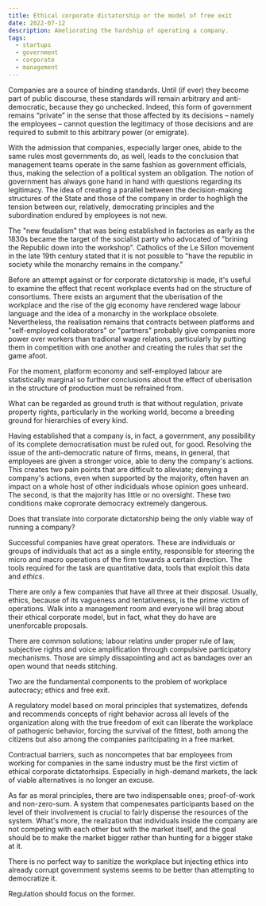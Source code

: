 ```yaml
---
title: Ethical corporate dictatorship or the model of free exit 
date: 2022-07-12
description: Ameliorating the hardship of operating a company.
tags:
  - startups
  - government
  - corporate
  - management
---
```


Companies are a source of binding standards. Until (if ever) they become part of public discourse, these standards will remain arbitrary and anti-democratic, because they go unchecked. Indeed, this form of government remains “private” in the sense that those affected by its decisions – namely the employees – cannot question the legitimacy of those decisions and are required to submit to this arbitrary power (or emigrate).

With the admission that companies, especially larger ones, abide to the same rules most governments do, as well, leads to the conclusion that management teams operate in the same fashion as government officials, thus, making the selection of a political system an obligation. The notion of government has always gone hand in hand with questions regarding its legitimacy. The idea of creating a parallel between the decision-making structures of the State and those of the company in order to hoghligh the tension between our, relatively, democrating principles and the subordination endured by employees is not new.

The "new feudalism" that was being established in factories as early as the 1830s became the target of the socialist party who advocated of "brining the Republic down into the workshop". Catholics of the Le Sillon movement in the late 19th century stated that it is not possible to "have the republic in society while the monarchy remains in the company."

Before an attempt against or for corporate dictatorship is made, it's useful to examine the effect that recent workplace events had on the structure of consortiums. There exists an argument that the uberisation of the workplace and the rise of the gig economy have rendered wage labour language and the idea of a monarchy in the workplace obsolete. Nevertheless, the realisation remains that contracts between platforms and "self-employed collaborators" or "partners" probably give companies more power over workers than tradional wage relations, particularly by putting them in competition with one another and creating the rules that set the game afoot.

For the moment, platform economy and self-employed labour are statistically marginal so further conclusions about the effect of uberisation in the structure of production must be refrained from.

What can be regarded as ground truth is that without regulation, private property rights, particularly in the working world, become a breeding ground for hierarchies of every kind.

Having established that a company is, in fact, a government, any possibility of its complete democratisation must be ruled out, for good. Resolving the issue of the anti-democratic nature of firms, means, in general, that employees are given a stronger voice, able to deny the company's actions. This creates two pain points that are difficult to alleviate; denying a company's actions, even when supported by the majority, often haven an impact on a whole host of other indiciduals whose opinion goes unheard. The second, is that the majority has little or no oversight. These two conditions make coprorate democracy extremely dangerous.

Does that translate into corporate dictatorship being the only viable way of running a company?

Successful companies have great operators. These are individuals or groups of individuals that act as a single entity, responsible for steering the micro and macro operations of the firm towards a certain direction. The tools required for the task are quantitative data, tools that exploit this data and *ethics*.

There are only a few companies that have all three at their disposal. Usually, ethics, because of its vagueness and tentativeness, is the prime victim of operations. Walk into a management room and everyone will brag about their ethical corporate model, but in fact, what they do have are unenforcable proposals.

There are common solutions; labour relatins under proper rule of law, subjective rights and voice amplification through compulsive participatory mechanisms. Those are simply dissapointing and act as bandages over an open wound that needs stitching.

Two are the fundamental components to the problem of workplace autocracy; ethics and free exit.

A regulatory model based on moral principles that systematizes, defends and recommends concepts of right behavior across all levels of the organization along with the true freedom of exit can liberate the workplace of pathogenic behavior, forcing the survival of the fittest, both among the citizens but also among the companies paritcipating in a free market.

Contractual barriers, such as noncompetes that bar employees from working for companies in the same industry must be the first victim of ethical corporate dictatorhsips. Especially in high-demand markets, the lack of viable alternatives is no longer an excuse.

As far as moral principles, there are two indispensable ones; proof-of-work and non-zero-sum. A system that compenesates participants based on the level of their involvement is crucial to fairly dispense the resources of the system. What's more, the realization that individuals inside the company are not competing with each other but with the market itself, and the goal should be to make the market bigger rather than hunting for a bigger stake at it.

There is no perfect way to sanitize the workplace but injecting ethics into already corrupt government systems seems to be better than attempting to democratize it.

Regulation should focus on the former.
